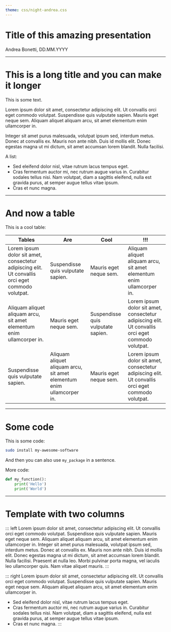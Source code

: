 ```yaml
---
theme: css/night-andrea.css
---
```

<!-- slide template="[[tpl_cover]]" -->
# Title of this amazing presentation

Andrea Bonetti, DD.MM.YYYY

---

<!-- slide template="[[tpl]]" -->

# This is a long title and you can make it longer

This is some text.

Lorem ipsum dolor sit amet, consectetur adipiscing elit. Ut convallis orci eget commodo volutpat. Suspendisse quis vulputate sapien. Mauris eget neque sem. Aliquam aliquet aliquam arcu, sit amet elementum enim ullamcorper in.

Integer sit amet purus malesuada, volutpat ipsum sed, interdum metus. Donec at convallis ex. Mauris non ante nibh. Duis id mollis elit. Donec egestas magna ut mi dictum, sit amet accumsan lorem blandit. Nulla facilisi.

A list:
- Sed eleifend dolor nisl, vitae rutrum lacus tempus eget.
- Cras fermentum auctor mi, nec rutrum augue varius in. Curabitur sodales tellus nisi. Nam volutpat, diam a sagittis eleifend, nulla est gravida purus, at semper augue tellus vitae ipsum.
- Cras et nunc magna.

---
<!-- slide template="[[tpl]]" -->
# And now a table

This is a cool table:

| Tables                                                                                            | Are                                                                   | Cool                               | !!!                                                                                               |
| ------------------------------------------------------------------------------------------------- | --------------------------------------------------------------------- | ---------------------------------- | ------------------------------------------------------------------------------------------------- |
| Lorem ipsum dolor sit amet, consectetur adipiscing elit. Ut convallis orci eget commodo volutpat. | Suspendisse quis vulputate sapien.                                    | Mauris eget neque sem.             | Aliquam aliquet aliquam arcu, sit amet elementum enim ullamcorper in.                             |
| Aliquam aliquet aliquam arcu, sit amet elementum enim ullamcorper in.                             | Mauris eget neque sem.                                                | Suspendisse quis vulputate sapien. | Lorem ipsum dolor sit amet, consectetur adipiscing elit. Ut convallis orci eget commodo volutpat. |
| Suspendisse quis vulputate sapien.                                                                | Aliquam aliquet aliquam arcu, sit amet elementum enim ullamcorper in. | Mauris eget neque sem.             | Lorem ipsum dolor sit amet, consectetur adipiscing elit. Ut convallis orci eget commodo volutpat. |




---
<!-- slide template="[[tpl]]" -->

# Some code


This is some code:
```bash
sudo install my-awesome-software
```

And then you can also use `my_package` in a sentence.


More code:
```python
def my_function():
	print('Hello')
	print('World')
```



---
<!-- slide template="[[tpl_2col]]" -->

# Template with two columns

::: left
Lorem ipsum dolor sit amet, consectetur adipiscing elit. Ut convallis orci eget commodo volutpat. Suspendisse quis vulputate sapien. Mauris eget neque sem. Aliquam aliquet aliquam arcu, sit amet elementum enim ullamcorper in. Integer sit amet purus malesuada, volutpat ipsum sed, interdum metus. Donec at convallis ex. Mauris non ante nibh. Duis id mollis elit. Donec egestas magna ut mi dictum, sit amet accumsan lorem blandit. Nulla facilisi. Praesent at nulla leo. Morbi pulvinar porta magna, vel iaculis leo ullamcorper quis. Nam vitae aliquet mauris.
:::

::: right
Lorem ipsum dolor sit amet, consectetur adipiscing elit. Ut convallis orci eget commodo volutpat. Suspendisse quis vulputate sapien. Mauris eget neque sem. Aliquam aliquet aliquam arcu, sit amet elementum enim ullamcorper in.
- Sed eleifend dolor nisl, vitae rutrum lacus tempus eget.
- Cras fermentum auctor mi, nec rutrum augue varius in. Curabitur sodales tellus nisi. Nam volutpat, diam a sagittis eleifend, nulla est gravida purus, at semper augue tellus vitae ipsum.
- Cras et nunc magna.
:::

